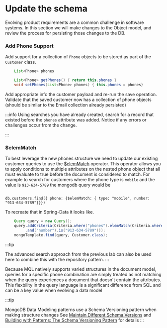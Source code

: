 
# Update the schema

Evolving product requirements are a common challenge in software systems. In this section we will make changes to the Object model, and review
the process for persisting those changes to the DB. 



### Add Phone Support

Add support for a collection of `Phone` objects to be stored as part of the `Customer` class.


```java
    List<Phone> phones

    List<Phone> getPhones() { return this.phones }
    void setPhones(List<Phone> phones) { this.phones = phones}
```

Add appropriate info the customer payload and re-run the save operation.
Validate that the saved customer now has a collection of phone objects  (should be similar to the Email collection already persisted)


:::info
Using searches you have already created, search for a record that existed before the `phones` attribute was added. Notice if any 
errors or challenges occur from the change. 

:::

### $elemMatch

To best leverage the new phones structure we need to update our existing customer queries to use the [$elemMatch](https://www.mongodb.com/docs/manual/reference/operator/query/elemMatch/) operator. This operator allows you to apply conditions to multiple attributes on the 
nested phone object that all must evaluate to true before the document is considered to match.  For example to search for customers where the phone type is `mobile` and the value is `913-634-5789` the mongodb query would be

```mongodb 

db.customers.find({ phone: {$elemMatch: { type: "mobile", number: "913-634-5789"}}})

```
To recreate that in Spring-Data it looks like. 

```java
    Query query = new Query();
    query.addCriteria(Criteria.where("phones").elemMatch(Criteria.where("type").is("mobile")
         .and("number").is("913-634-5789")));
    mongoTemplate.find(query, Customer.class);

```

:::tip

The advanced search approach from the previous lab can also be used here to combine this with the repository pattern. 
:::




Because MQL natively supports varied structures in the document model, queries for a specific phone combination are simply treated as not matching when
the query experiences a document that doesn't contain the attributes. This flexbility in the query language is a significant difference from SQL and can 
be a key value when evolving a data model



:::tip

 MongoDB Data Modeling patterns use a Schema Versioning pattern when making structure changes
 See [Maintain Different Schema Versions](https://www.mongodb.com/docs/manual/data-modeling/design-patterns/data-versioning/schema-versioning/)
 and [Building with Patterns: The Schema Versioning Pattern](https://www.mongodb.com/blog/post/building-with-patterns-the-schema-versioning-pattern) for details
::: 



